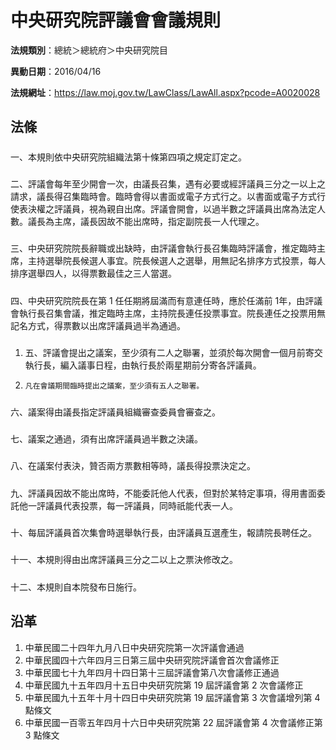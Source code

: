 # 中央研究院評議會會議規則




**法規類別**：總統＞總統府＞中央研究院目

**異動日期**：2016/04/16  

**法規網址**：https://law.moj.gov.tw/LawClass/LawAll.aspx?pcode=A0020028



## 法條
##### 
一、本規則依中央研究院組織法第十條第四項之規定訂定之。

##### 
二、評議會每年至少開會一次，由議長召集，遇有必要或經評議員三分之一以上之請求，議長得召集臨時會。臨時會得以書面或電子方式行之。以書面或電子方式行使表決權之評議員，視為親自出席。評議會開會，以過半數之評議員出席為法定人數。議長為主席，議長因故不能出席時，指定副院長一人代理之。

##### 
三、中央研究院院長辭職或出缺時，由評議會執行長召集臨時評議會，推定臨時主席，主持選舉院長候選人事宜。院長候選人之選舉，用無記名排序方式投票，每人排序選舉四人，以得票數最佳之三人當選。

##### 
四、中央研究院院長在第 1  任任期將屆滿而有意連任時，應於任滿前 1年，由評議會執行長召集會議，推定臨時主席，主持院長連任投票事宜。院長連任之投票用無記名方式，得票數以出席評議員過半為通過。

##### 
1. 五、評議會提出之議案，至少須有二人之聯署，並須於每次開會一個月前寄交執行長，編入議事日程，由執行長於兩星期前分寄各評議員。
1.     凡在會議期間臨時提出之議案，至少須有五人之聯署。

##### 
六、議案得由議長指定評議員組織審查委員會審查之。

##### 
七、議案之通過，須有出席評議員過半數之決議。

##### 
八、在議案付表決，贊否兩方票數相等時，議長得投票決定之。

##### 
九、評議員因故不能出席時，不能委託他人代表，但對於某特定事項，得用書面委託他一評議員代表投票，每一評議員，同時祇能代表一人。

##### 
十、每屆評議員首次集會時選舉執行長，由評議員互選產生，報請院長聘任之。

##### 
十一、本規則得由出席評議員三分之二以上之票決修改之。

##### 
十二、本規則自本院發布日施行。

## 沿革
1. 中華民國二十四年九月八日中央研究院第一次評議會通過
1. 中華民國四十六年四月三日第三屆中央研究院評議會首次會議修正
1. 中華民國七十九年四月十四日第十三屆評議會第八次會議修正通過
1. 中華民國九十五年四月十五日中央研究院第 19 屆評議會第 2  次會議修正
1. 中華民國九十五年十月十四日中央研究院第 19 屆評議會第 3  次會議增列第 4  點條文
1. 中華民國一百零五年四月十六日中央研究院第 22 屆評議會第 4  次會議修正第 3  點條文
